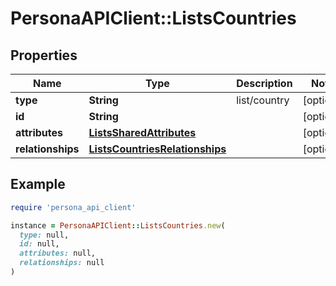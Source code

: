 # PersonaAPIClient::ListsCountries

## Properties

| Name | Type | Description | Notes |
| ---- | ---- | ----------- | ----- |
| **type** | **String** | list/country | [optional] |
| **id** | **String** |  | [optional] |
| **attributes** | [**ListsSharedAttributes**](ListsSharedAttributes.md) |  | [optional] |
| **relationships** | [**ListsCountriesRelationships**](ListsCountriesRelationships.md) |  | [optional] |

## Example

```ruby
require 'persona_api_client'

instance = PersonaAPIClient::ListsCountries.new(
  type: null,
  id: null,
  attributes: null,
  relationships: null
)
```

